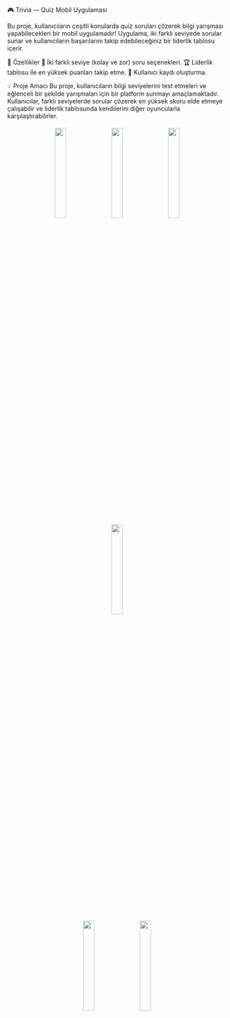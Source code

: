 🎮 Trivia — Quiz Mobil Uygulaması

Bu proje, kullanıcıların çeşitli konularda quiz soruları çözerek bilgi yarışması yapabilecekleri bir mobil uygulamadır!
Uygulama, iki farklı seviyede sorular sunar ve kullanıcıların başarılarını takip edebileceğiniz bir liderlik tablosu içerir.

🚀 Özellikler
🧠 İki farklı seviye (kolay ve zor) soru seçenekleri.
🏆 Liderlik tablosu ile en yüksek puanları takip etme.
👤 Kullanıcı kaydı oluşturma.

💡 Proje Amacı
Bu proje, kullanıcıların bilgi seviyelerini test etmeleri ve eğlenceli bir şekilde yarışmaları için bir platform sunmayı amaçlamaktadır.
Kullanıcılar, farklı seviyelerde sorular çözerek en yüksek skoru elde etmeye çalışabilir ve liderlik tablosunda kendilerini diğer oyuncularla karşılaştırabilirler.

<div align="center"> <img src="https://github.com/user-attachments/assets/a33d76bd-3796-4f97-a6eb-af0532e716b9" width="23%" style="margin:5px;" /> <img src="https://github.com/user-attachments/assets/07c48c8d-dc0d-4f52-bc14-d3a28a2326c6" width="23%" style="margin:5px;" /> <img src="https://github.com/user-attachments/assets/62cadca5-29a6-4b49-89dc-bd6dcffc9c23" width="23%" style="margin:5px;" /> <img src="https://github.com/user-attachments/assets/101fa1b9-9215-42f4-ad66-d690516759c5" width="23%" style="margin:5px;" /> <br> <img src="https://github.com/user-attachments/assets/dcc87416-9f77-4f44-899e-f2ddba47e352" width="23%" style="margin:5px;" /> <img src="https://github.com/user-attachments/assets/38125bc5-46ff-4f65-a1c5-1a786bb9c1e2" width="23%" style="margin:5px;" /> </div>
